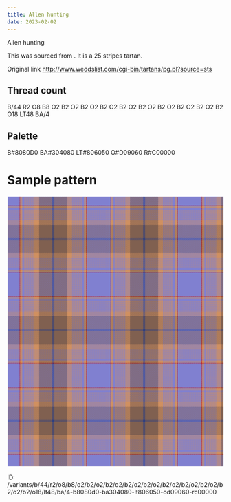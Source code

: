 ```yaml
---
title: Allen hunting
date: 2023-02-02
---
```

Allen hunting

This was sourced from <no value>.  It is a 25 stripes tartan.

Original link http://www.weddslist.com/cgi-bin/tartans/pg.pl?source=sts

## Thread count
B/44 R2 O8 B8 O2 B2 O2 B2 O2 B2 O2 B2 O2 B2 O2 B2 O2 B2 O2 B2 O2 B2 O18 LT48 BA/4

## Palette
B#8080D0 BA#304080 LT#806050 O#D09060 R#C00000

# Sample pattern

![Tartan detail](tartan.png "B/44 R2 O8 B8 O2 B2 O2 B2 O2 B2 O2 B2 O2 B2 O2 B2 O2 B2 O2 B2 O2 B2 O18 LT48 BA/4 tartan")

ID: /variants/b/44/r2/o8/b8/o2/b2/o2/b2/o2/b2/o2/b2/o2/b2/o2/b2/o2/b2/o2/b2/o2/b2/o18/lt48/ba/4-b8080d0-ba304080-lt806050-od09060-rc00000